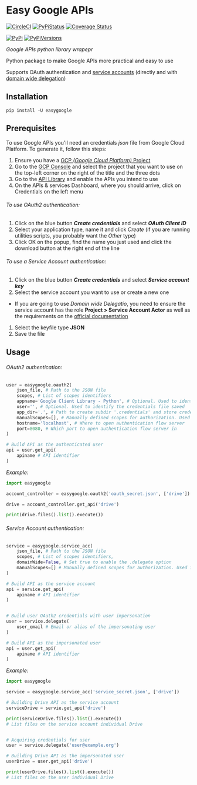 # Easy Google APIs
[![CircleCI](https://circleci.com/gh/Fryuni/easygoogle/tree/master.svg?style=shield)](https://circleci.com/gh/Fryuni/easygoogle/tree/master)
[![PyPiStatus](https://img.shields.io/pypi/status/easygoogle.svg)](https://pypi.org/project/easygoogle/)
[![Coverage Status](https://coveralls.io/repos/github/Fryuni/easygoogle/badge.svg?branch=master)](https://coveralls.io/github/Fryuni/easygoogle?branch=master)

[![PyPi](https://img.shields.io/pypi/v/easygoogle.svg)](https://pypi.org/project/easygoogle/)
[![PyPiVersions](https://img.shields.io/pypi/pyversions/google-cloud.svg)](https://pypi.org/project/easygoogle/)

_Google APIs python library wrapepr_

Python package to make Google APIs more practical and easy to use

Supports OAuth authentication and [service accounts](https://developers.google.com/identity/protocols/OAuth2ServiceAccount) (directly and with [domain wide delegation](https://developers.google.com/identity/protocols/OAuth2ServiceAccount#delegatingauthority))

## Installation

    pip install -U easygoogle

## Prerequisites

To use Google APIs you'll need an credentials _json_ file from Google Cloud Platform.
To generate it, follow this steps:
1. Ensure you have a [GCP _(Google Cloud Platform)_ Project](https://cloud.google.com/resource-manager/docs/creating-managing-projects)
1. Go to the [GCP Console](https://console.cloud.google.com) and select the project that you want to use on the top-left corner on the right of the title and the three dots
1. Go to the [API Library](https://console.cloud.google.com/apis/library) and enable the APIs you intend to use
1. On the APIs & services Dashboard, where you should arrive, click on Credentials on the left menu

###### To use OAuth2 authentication:

1. Click on the blue button **_Create credentials_** and select **_OAuth Client ID_**
1. Select your application type, name it and click _Create_ (if you are running utilities scripts, you probably want the _Other_ type)
1. Click OK on the popup, find the name you just used and click the download button at the right end of the line

###### To use a Service Account authentication:

1. Click on the blue button **_Create credentials_** and select **_Service account key_**
1. Select the service account you want to use or create a new one
  - If you are going to use _Domain wide Delegatio_, you need to ensure the service account has the role **Project > Service Account Actor** as well as the requirements on the [official documentation](https://developers.google.com/identity/protocols/OAuth2ServiceAccount#delegatingauthority)
1. Select the keyfile type **JSON**
1. Save the file


## Usage

###### OAuth2 authentication:

```Python
user = easygoogle.oauth2(
    json_file, # Path to the JSON file
    scopes, # List of scopes identifiers
    appname='Google Client Library - Python', # Optional. Used to identify the credentials file saved
    user='', # Optional. Used to identify the credentials file saved
    app_dir='.', # Path to create subdir '.credentials' and store credentials files. Defaults to current working directory
    manualScopes=[], # Manually defined scopes for authorization. Used in Single Sign-On with servers that support OAuth authentication
    hostname='localhost', # Where to open authentication flow server
    port=8080, # Which port to open authentication flow server in
)

# Build API as the authenticated user
api = user.get_api(
    apiname # API identifier
)
```

_Example:_
```Python
import easygoogle

account_controller = easygoogle.oauth2('oauth_secret.json', ['drive'])

drive = account_controller.get_api('drive')

print(drive.files().list().execute())
```

###### Service Account authentication:

```Python
service = easygoogle.service_acc(
    json_file, # Path to the JSON file
    scopes, # List of scopes identifiers,
    domainWide=False, # Set true to enable the .delegate option
    manualScopes=[] # Manually defined scopes for authorization. Used in Single Sign-On with servers that support OAuth authentication
)

# Build API as the service account
api = service.get_api(
    apiname # API identifier
)


# Build user OAuth2 credentials with user impersonation
user = service.delegate(
    user_email # Email or alias of the impersonating user
)

# Build API as the impersonated user
api = user.get_api(
    apiname # API identifier
)
```

_Example:_
```Python
import easygoogle

service = easygoogle.service_acc('service_secret.json', ['drive'])

# Building Drive API as the service account
serviceDrive = servie.get_api('drive')

print(serviceDrive.files().list().execute())
# List files on the service account individual Drive


# Acquiring credentials for user
user = service.delegate('user@example.org')

# Building Drive API as the impersonated user
userDrive = user.get_api('drive')

print(userDrive.files().list().execute())
# List files on the user individual Drive
```
